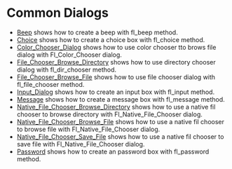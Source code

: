 # Common Dialogs

* [Beep](Beep/README.md) shows how to create a beep with fl_beep method.
* [Choice](Choice/README.md) shows how to create a choice box with fl_choice method.
* [Color_Chooser_Dialog](Color_Chooser_Dialog/README.md) shows how to use color chooser tto brows file dialog with Fl_Color_Chooser dialog.
* [File_Chooser_Browse_Directory](File_Chooser_Browse_Directory/README.md) shows how to use directory chooser dialog with fl_dir_chooser method.
* [File_Chooser_Browse_File](File_Chooser_Browse_File/README.md) shows how to use file chooser dialog with fl_file_chooser method.
* [Input_Dialog](Input_Dialog/README.md) shows how to create an input box with fl_input method.
* [Message](Message/README.md) shows how to create a message box with fl_message method.
* [Native_File_Chooser_Browse_Directory](Native_File_Chooser_Browse_Directory/README.md) shows how to use a native fil chooser to browse directory with Fl_Native_File_Chooser dialog.
* [Native_File_Chooser_Browse_File](Native_File_Chooser_Browse_File/README.md) shows how to use a native fil chooser to browse file with Fl_Native_File_Chooser dialog.
* [Native_File_Chooser_Save_File](Native_File_Chooser_Save_File/README.md) shows how to use a native fil chooser to save file with Fl_Native_File_Chooser dialog.
* [Password](Password/README.md) shows how to create an password box with fl_password method.
